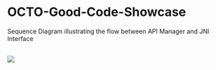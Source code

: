 # OCTO-Good-Code-Showcase

Sequence Diagram illustrating the flow between API Manager and JNI Interface

<br>
<img height-="700" src="https://raw.githubusercontent.com/anbuuu/OCTO-Good-Code-Showcase/master/JNI%20Implementation.png" />
</br>
